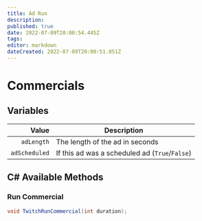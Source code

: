 ```yaml
---
title: Ad Run
description:
published: true
date: 2022-07-09T20:00:54.445Z
tags:
editor: markdown
dateCreated: 2022-07-09T20:00:51.051Z
---
```


# Commercials

## Variables
|         Value | Description                                    |
| -------------:| ---------------------------------------------- |
|    `adLength` | The length of the ad in seconds                |
| `adScheduled` | If this ad was a scheduled ad (`True`/`False`) |

## C# Available Methods

### Run Commercial

```csharp
void TwitchRunCommercial(int duration);
```